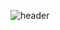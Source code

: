 ![header](https://capsule-render.vercel.app/api?type=waving&color=gradient&height=250&section=header&text=eunoia-jason&desc=JinseoKim's%20github&fontSize=90&animation=scaleIn)
